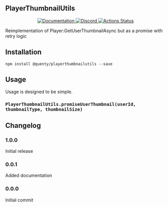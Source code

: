 ## PlayerThumbnailUtils
<div align="center">
  <a href="http://quenty.github.io/api/">
    <img src="https://img.shields.io/badge/docs-website-green.svg" alt="Documentation" />
  </a>
  <a href="https://discord.gg/mhtGUS8">
    <img src="https://img.shields.io/badge/discord-nevermore-blue.svg" alt="Discord" />
  </a>
  <a href="https://github.com/Quenty/NevermoreEngine/actions">
    <img src="https://github.com/Quenty/NevermoreEngine/workflows/luacheck/badge.svg" alt="Actions Status" />
  </a>
</div>

Reimplementation of Player:GetUserThumbnailAsync but as a promise with retry logic

## Installation
```
npm install @quenty/playerthumbnailutils --save
```

## Usage
Usage is designed to be simple.

### `PlayerThumbnailUtils.promiseUserThumbnail(userId, thumbnailType, thumbnailSize)`


## Changelog

### 1.0.0
Initial release

### 0.0.1
Added documentation

### 0.0.0
Initial commit